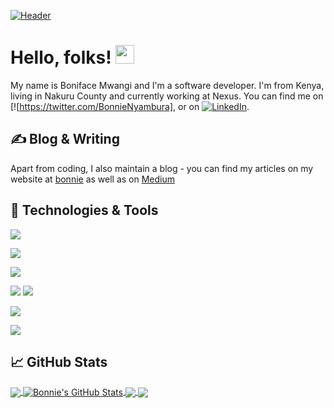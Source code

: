 [![Header](https://raw.githubusercontent.com/MartinHeinz/MartinHeinz/master/readme_header.png "Header")](https://martinheinz.dev/)

# Hello, folks! <img src="https://raw.githubusercontent.com/Nyambura254/Nyambura254/master/wave.gif" width="30px">

My name is Boniface Mwangi and I'm a software developer. I'm from Kenya, living in Nakuru County and currently working at Nexus. You can find me on [![https://twitter.com/BonnieNyambura],  or on [![LinkedIn][3.2]][3].

## &#x270d; Blog & Writing

Apart from coding, I also maintain a blog - you can find my articles on my website at [bonnie](http://bonnie-mwangi.netlify.app/) as well as on [Medium](https://medium.com/@nyamburabonnie) 

## 🔧 Technologies & Tools
![](https://img.shields.io/badge/OS-Linux-informational?style=flat&logo=linux&logoColor=white&color=2bbc8a)


![](https://img.shields.io/badge/Code-JavaScript-informational?style=flat&logo=javascript&logoColor=white&color=2bbc8a)

![](https://img.shields.io/badge/Code-Make-informational?style=flat&logo=cmake&logoColor=white&color=2bbc8a)

![](https://img.shields.io/badge/Shell-Bash-informational?style=flat&logo=gnu-bash&logoColor=white&color=2bbc8a)
![](https://img.shields.io/badge/Tools-PostgreSQL-informational?style=flat&logo=postgresql&logoColor=white&color=2bbc8a)

![](https://img.shields.io/badge/Tools-Kubernetes-informational?style=flat&logo=kubernetes&logoColor=white&color=2bbc8a)

![](https://img.shields.io/badge/Cloud-Digital_Ocean-informational?style=flat&logo=digitalocean&logoColor=white&color=2bbc8a)

## &#x1f4c8; GitHub Stats

<a href="https://github.com/Nyambura254/Nyambura254">
  <img align="center" src="https://github-readme-stats.vercel.app/api/top-langs/?username=Nyambura254&show=javascript,html&title_color=ffffff&text_color=c9cacc&icon_color=2bbc8a&bg_color=1d1f21" />
</a>
<a href="https://github.com/Nyambura254/Nyambura254">
  <img align="center" src="https://github-readme-stats.vercel.app/api?username=Nyambura254&show_icons=true&line_height=27&count_private=true&title_color=ffffff&text_color=c9cacc&icon_color=2bbc8a&bg_color=1d1f21" alt="Bonnie's GitHub Stats" />
</a>

<a href="https://github.com/Nyambura254/MERN-project-blueprint">
  <img align="center" src="https://github-readme-stats.vercel.app/api/pin/?username=Nyambura254&repo=Todo-App-react-blueprint&title_color=ffffff&text_color=c9cacc&icon_color=2bbc8a&bg_color=1d1f21" />
</a>


<a href="https://github.com/Nyambura254/javascript-project-blueprint">
  <img align="center" src="https://github-readme-stats.vercel.app/api/pin/?username=Nyambura254&repo= Javascript-calc-blueprint&title_color=ffffff&text_color=c9cacc&icon_color=2bbc8a&bg_color=1d1f21" />
</a>    

<!-- links to social media icons -->

<!-- icons with padding -->

[1.1]: http://i.imgur.com/tXSoThF.png (twitter icon with padding)
[2.1]: http://i.imgur.com/0o48UoR.png (github icon with padding)

<!-- icons without padding -->

[1.2]: http://i.imgur.com/wWzX9uB.png (twitter icon without padding)
[2.2]: http://i.imgur.com/9I6NRUm.png (github icon without padding)
[3.2]: https://raw.githubusercontent.com/Nyambura254/Nyambura254/master/linkedin-3-16.png (LinkedIn icon without padding)


<!-- links to your social media accounts -->

[1]: https://twitter.com/BonnieNyambura_
[2]: https://github.com/Nyambura254
[3]: https://www.linkedin.com/in/boniface-mwangi-398154188/
[4]: https://medium.com/@nyamburabonnie


<!-- Resources -->
<!-- Icons: https://simpleicons.org/ -->
<!-- GitHub Stats: https://github.com/anuraghazra/github-readme-stats -->
<!-- Emojis: https://emojipedia.org/emoji/ -->
<!-- HTML Emojis: https://www.fileformat.info/index.htm -->
<!-- Shields: https://shields.io/ -->
<!-- Awesome GitHub Profile README: https://github.com/abhisheknaiidu/awesome-github-profile-readme -->
